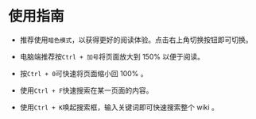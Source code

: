 # 使用指南
- 推荐使用`暗色模式`，以获得更好的阅读体验。点击右上角切换按钮即可切换。

- 电脑端推荐按`Ctrl + 加号`将页面放大到 150% 以便于阅读。

- 按`Ctrl + 0`可快速将页面缩小回 100% 。

- 使用`Ctrl + F`快速搜索在某一页面的内容。

- 使用`Ctrl + K`唤起搜索框，输入关键词即可快速搜索整个 wiki 。